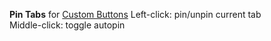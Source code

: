 **Pin Tabs** for [Custom Buttons](https://addons.mozilla.org/addon/custom-buttons/)
Left-click: pin/unpin current tab
<br>Middle-click: toggle autopin
